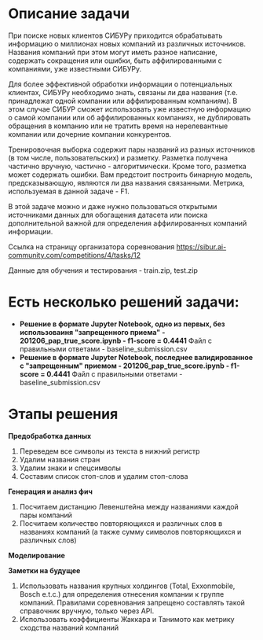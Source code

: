  # Описание задачи

  При поиске новых клиентов СИБУРу приходится обрабатывать информацию о миллионах новых компаний из различных источников. Названия компаний при этом могут иметь разное написание, содержать сокращения или ошибки, быть аффилированными с компаниями, уже известными СИБУРу.
  
  Для более эффективной обработки информации о потенциальных клиентах, СИБУРу необходимо знать, связаны ли два названия (т.е. принадлежат одной компании или аффилированным компаниям). В этом случае СИБУР сможет использовать уже известную информацию о самой компании или об аффилированных компаниях, не дублировать обращения в компанию или не тратить время на нерелевантные компании или дочерние компании конкурентов.
  
  Тренировочная выборка содержит пары названий из разных источников (в том числе, пользовательских) и разметку. Разметка получена частично вручную, частично - алгоритмически. Кроме того, разметка может содержать ошибки. Вам предстоит построить бинарную модель, предсказывающую, являются ли два названия связанными. Метрика, используемая в данной задаче - F1.
  
  В этой задаче можно и даже нужно пользоваться открытыми источниками данных для обогащения датасета или поиска дополнительной важной для определения аффилированных компаний информации.


Ссылка на страницу организатора соревнования https://sibur.ai-community.com/competitions/4/tasks/12


Данные для обучения и тестирования - train.zip, test.zip

# Есть несколько решений задачи:
 - **Решение в формате Jupyter Notebook, одно из первых, без использоваиня "запрещенного приема" - 201206_pap_true_score.ipynb - f1-score = 0.4441**
Файл с правильными ответами - baseline_submission.csv
 - **Решение в формате Jupyter Notebook, последнее валидированное с "запрещенным" приемом - 201206_pap_true_score.ipynb - f1-score = 0.4441**
Файл с правильными ответами - baseline_submission.csv

# Этапы решения

**Предобработка данных**
1. Переведем все символы из текста в нижний регистр
2. Удалим названия стран
3. Удалим знаки и спецсимволы
4. Составим список стоп-слов и удалим стоп-слова

**Генерация и анализ фич**
1. Посчитаем дистанцию Левенштейна между названиями каждой пары компаний
2. Посчитаем количество повторяющихся и различных слов в названиях компаний (а также сумму символов повторяющихся и различных слов)

**Моделирование**

**Заметки на будущее**
1. Использовать названия крупных холдингов (Total, Exxonmobile, Bosch e.t.c.) для определения отнесения компании к группе компаний. Правилами соревнования запрещено составлять такой справочник вручную, только через API.
2. Использовать коэффициенты Жаккара и Танимото как метрику сходства названий компаний
